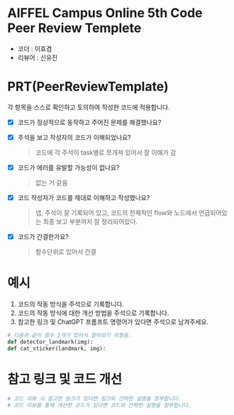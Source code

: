# AIFFEL Campus Online 5th Code Peer Review Templete
- 코더 : 이효겸
- 리뷰어 : 신유진


# PRT(PeerReviewTemplate) 
각 항목을 스스로 확인하고 토의하여 작성한 코드에 적용합니다.

- [X] 코드가 정상적으로 동작하고 주어진 문제를 해결했나요?
  
- [X] 주석을 보고 작성자의 코드가 이해되었나요?
  > 코드에 각 주석이 task별로 쪼개져 있어서 잘 이해가 감
- [X] 코드가 에러를 유발할 가능성이 없나요?
  > 없는 거 같음
- [X] 코드 작성자가 코드를 제대로 이해하고 작성했나요?
  > 넵, 주석이 잘 기록되어 있고, 코드의 전체적인 flow와 노드에서 언급되어있는 최종 보고 부분까지 잘 정리되어있다. 
- [X] 코드가 간결한가요?
  > 함수단위로 있어서 간결

# 예시
1. 코드의 작동 방식을 주석으로 기록합니다.
2. 코드의 작동 방식에 대한 개선 방법을 주석으로 기록합니다.
3. 참고한 링크 및 ChatGPT 프롬프트 명령어가 있다면 주석으로 남겨주세요.
```python
# 다음과 같이 함수 2개가 있어서 알아보기 쉬웠음.
def detector_landmark(img):
def cat_sticker(landmark, img): 
```

# 참고 링크 및 코드 개선
```python
# 코드 리뷰 시 참고한 링크가 있다면 링크와 간략한 설명을 첨부합니다.
# 코드 리뷰를 통해 개선한 코드가 있다면 코드와 간략한 설명을 첨부합니다.
```
